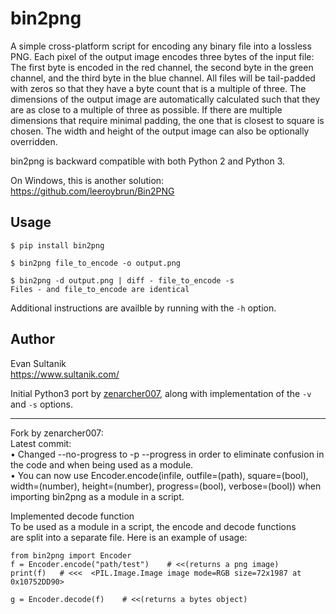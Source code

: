 bin2png
=======

A simple cross-platform script for encoding any binary file into a lossless PNG.
Each pixel of the output image encodes three bytes of the input file: The first byte is encoded in the red channel,
the second byte in the green channel, and the third byte in the blue channel.  All files will be tail-padded with zeros
so that they have a byte count that is a multiple of three.  The dimensions of the output image are automatically
calculated such that they are as close to a multiple of three as possible.  If there are multiple dimensions that
require minimal padding, the one that is closest to square is chosen.  The width and height of the output image can
also be optionally overridden.

bin2png is backward compatible with both Python 2 and Python 3.

On Windows, this is another solution: https://github.com/leeroybrun/Bin2PNG

## Usage

```shell
$ pip install bin2png

$ bin2png file_to_encode -o output.png

$ bin2png -d output.png | diff - file_to_encode -s
Files - and file_to_encode are identical
```

Additional instructions are availble by running with the `-h` option.

## Author

Evan Sultanik<br />
https://www.sultanik.com/<br />

Initial Python3 port by [zenarcher007](https://github.com/zenarcher007), along with implementation of the `-v` and `-s`
options.


-----------  
Fork by zenarcher007:  
Latest commit:  
• Changed --no-progress to -p --progress in order to eliminate confusion in the code and
when being used as a module.  
• You can now use Encoder.encode(infile, outfile=(path), square=(bool), width=(number), height=(number), progress=(bool), verbose=(bool))
when importing bin2png as a module in a script.  

  
Implemented decode function  
To be used as a module in a script, the encode and decode functions  
are split into a separate file. Here is an example of usage:  
```
from bin2png import Encoder
f = Encoder.encode("path/test")    # <<(returns a png image)
print(f)   # <<<  <PIL.Image.Image image mode=RGB size=72x1987 at 0x10752DD90>

g = Encoder.decode(f)    # <<(returns a bytes object)
```
